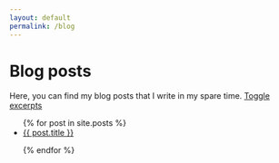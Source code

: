 ```yaml
---
layout: default
permalink: /blog
---
```

<script>var toggleExcerpt = function() {
    let es = document.getElementsByClassName('excerpt');
    for (let i = 0; i < es.length; i++) {
        let e = es[i]
        if (e.style.display === "none") {
            e.style.display = "block";
        } else {
            e.style.display = "none";
        }
    }
    return es;
}</script>
# Blog posts
Here, you can find my blog posts that I write in my spare time. <a href="javascript:toggleExcerpt()">Toggle excerpts</a>

<ul>
{% for post in site.posts %}
    <li><a href="{{ post.url }}">{{ post.title }}</a></li>
    <ul>
        <li style="display: none;" class="excerpt">{{ post.excerpt }}</li>
    </ul>
{% endfor %}
</ul>
